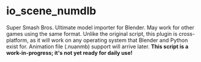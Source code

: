 # io_scene_numdlb

Super Smash Bros. Ultimate model importer for Blender. May work for other games using the same format. Unlike the original script, this plugin is cross-platform, as it will work on any operating system that Blender and Python exist for. Animation file (.nuanmb) support will arrive later.
**This script is a work-in-progress; it's not yet ready for daily use!**
